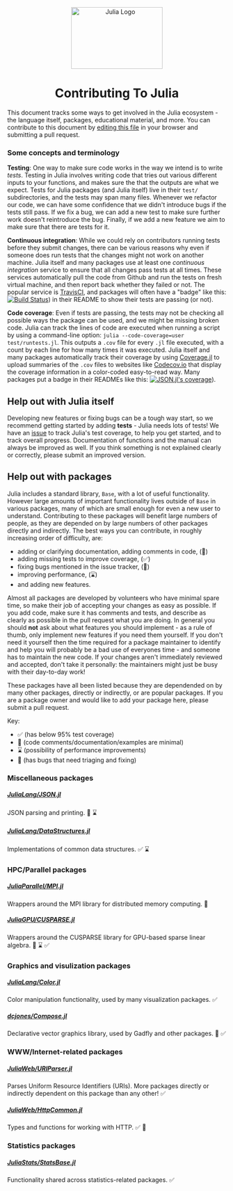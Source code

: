 <a name="logo"/>
<div align="center">
<a href="http://julialang.org/" target="_blank">
<img src="http://julialang.org/images/logo_hires.png" alt="Julia Logo" width="210" height="142"></img>
</a>
<br>
<h1>Contributing To Julia</h1>
</div>


This document tracks some ways to get involved in the Julia ecosystem - the language itself,
packages, educational material, and more. You can contribute to this document by
[editing this file](https://github.com/IainNZ/ContributeToJulia/edit/master/README.md)
in your browser and submitting a pull request.


###  Some concepts and terminology

**Testing**: One way to make sure code works in the way we intend is to write *tests*.
Testing in Julia involves writing code that tries out various different inputs to your
functions, and makes sure the that the outputs are what we expect.
Tests for Julia packages (and Julia itself) live in their `test/` subdirectories, and
the tests may span many files. Whenever we refactor our code, we can have some confidence
that we didn't introduce bugs if the tests still pass. If we fix a bug, we can add a
new test to make sure further work doesn't reintroduce the bug. Finally, if we add
a new feature we aim to make sure that there are tests for it.

**Continuous integration**: While we could rely on contributors running tests before
they submit changes, there can be various reasons why even if someone does run tests
that the changes might not work on another machine. Julia itself and many packages use
at least one *continuous integration* service to ensure that all changes pass tests
at all times. These services automatically pull the code from Github and run the
tests on fresh virtual machine, and then report back whether they failed or not.
The popular service is [TravisCI](http://travis-ci.org), and packages will often have
a "badge" like this:
[![Build Status](https://travis-ci.org/JuliaLang/JSON.jl.svg)](https://travis-ci.org/JuliaLang/JSON.jl))
in their README to show their tests are passing (or not).

**Code coverage**: Even if tests are passing, the tests may not be checking all
possible ways the package can be used, and we might be missing broken code.
Julia can track the lines of code are executed when running a script by using a
command-line option: ``julia --code-coverage=user test/runtests.jl``.
This outputs a `.cov` file for every `.jl` file executed, with a count by each
line for how many times it was executed. Julia itself and many packages automatically
track their coverage by using [Coverage.jl](https://github.com/IainNZ/Coverage.jl)
to upload summaries of the `.cov` files to websites like
[Codecov.io](http://codecov.io) that display the coverage information in a color-coded
easy-to-read way. Many packages put a badge in their READMEs like this:
[![JSON.jl's coverage](http://codecov.io/github/JuliaLang/JSON.jl/coverage.svg?branch=master)](http://codecov.io/github/JuliaLang/JSON.jl?branch=master)).


## Help out with Julia itself

Developing new features or fixing bugs can be a tough way start, so we recommend
getting started by adding **tests** - Julia needs lots of tests!
We have an [issue](https://github.com/JuliaLang/julia/issues/11885) to track
Julia's test coverage, to help you get started, and to track overall progress.
Documentation of functions and the manual can always be improved as well. If
you think something is not explained clearly or correctly, please submit an
improved version.


## Help out with packages

Julia includes a standard library, `Base`, with a lot of useful functionality.
However large amounts of important functionality lives outside of `Base` in
various packages, many of which are small enough for even a new user to understand.
Contributing to these packages will benefit large numbers of people, as they are
depended on by large numbers of other packages directly and indirectly.
The best ways you can contribute, in roughly increasing order of difficulty, are:
* adding or clarifying documentation, adding comments in code, (:book:)
* adding missing tests to improve coverage, (:white_check_mark:)
* fixing bugs mentioned in the issue tracker, (:bug:)
* improving performance, (:hourglass:)
* and adding new features.

Almost all packages are developed by volunteers who have minimal spare time, so
make their job of accepting your changes as easy as possible. If you add code,
make sure it has comments and tests, and describe as clearly as possible in
the pull request what you are doing. In general you should **not** ask about
what features you should implement - as a rule of thumb, only implement new
features if you need them yourself. If you don't need it yourself then
the time required for a package maintainer to identify and help you will
probably be a bad use of everyones time - and someone has to maintain the new code.
If your changes aren't immediately reviewed and accepted, don't take it
personally: the maintainers might just be busy with their day-to-day work!

These packages have all been listed because they are dependended on by
many other packages, directly or indirectly, or are popular packages.
If you are a package owner and would like to add your package here, please
submit a pull request.

Key:
* :white_check_mark: (has below 95% test coverage)
* :book: (code comments/documentation/examples are minimal)
* :hourglass: (possibility of performance improvements)
* :bug: (has bugs that need triaging and fixing)


### Miscellaneous packages

##### [JuliaLang/JSON.jl](https://github.com/JuliaLang/JSON.jl)
JSON parsing and printing.
:book: :hourglass:

##### [JuliaLang/DataStructures.jl](https://github.com/JuliaLang/DataStructures.jl)
Implementations of common data structures.
:white_check_mark: :hourglass:


### HPC/Parallel packages

##### [JuliaParallel/MPI.jl](https://github.com/JuliaParallel/MPI.jl)
Wrappers around the MPI library for distributed memory computing.
:book:

##### [JuliaGPU/CUSPARSE.jl](https://github.com/JuliaGPU/CUSPARSE.jl)
Wrappers around the CUSPARSE library for GPU-based sparse linear algebra.
:book: :hourglass: :white_check_mark:


### Graphics and visulization packages

##### [JuliaLang/Color.jl](https://github.com/JuliaLang/Color.jl)
Color manipulation functionality, used by many visualization packages.
:white_check_mark:

##### [dcjones/Compose.jl](https://github.com/dcjones/Compose.jl)
Declarative vector graphics library, used by Gadfly and other packages.
:book: :white_check_mark:


### WWW/Internet-related packages

##### [JuliaWeb/URIParser.jl](https://github.com/JuliaWeb/URIParser.jl)
Parses Uniform Resource Identifiers (URIs).
More packages directly or indirectly dependent on this package than any other!
:white_check_mark:

##### [JuliaWeb/HttpCommon.jl](https://github.com/JuliaWeb/HttpCommon.jl)
Types and functions for working with HTTP.
:white_check_mark: :bug:


### Statistics packages

##### [JuliaStats/StatsBase.jl](https://github.com/JuliaStats/StatsBase.jl)
Functionality shared across statistics-related packages.
:white_check_mark:
